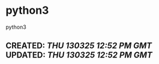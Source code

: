# python3
python3

**CREATED**: *THU 130325 12:52 PM GMT*   
**UPDATED**: *THU 130325 12:52 PM GMT*
-----
